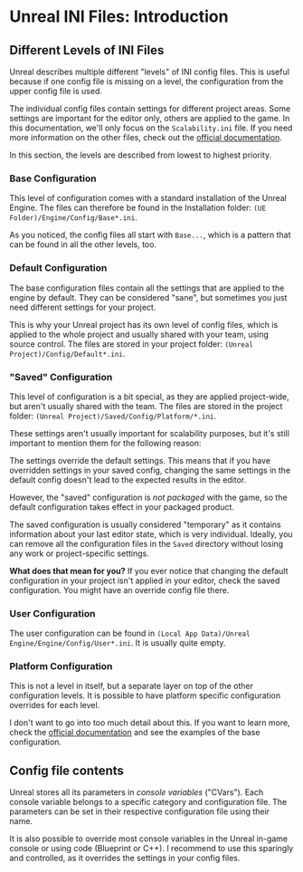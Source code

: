 # Unreal INI Files: Introduction

## Different Levels of INI Files

Unreal describes multiple different "levels" of INI config files.
This is useful because if one config file is missing on a level, the configuration from the upper config file is used.

The individual config files contain settings for different project areas.
Some settings are important for the editor only, others are applied to the game.
In this documentation, we'll only focus on the `Scalability.ini` file.
If you need more information on the other files, check out the [official documentation](https://dev.epicgames.com/documentation/en-us/unreal-engine/configuration-files-in-unreal-engine).

In this section, the levels are described from lowest to highest priority.

### Base Configuration

This level of configuration comes with a standard installation of the Unreal Engine.
The files can therefore be found in the Installation folder: `(UE Folder)/Engine/Config/Base*.ini`.

As you noticed, the config files all start with `Base...`, which is a pattern that can be found in all the other levels, too.

### Default Configuration

The base configuration files contain all the settings that are applied to the engine by default.
They can be considered "sane", but sometimes you just need different settings for your project.

This is why your Unreal project has its own level of config files, which is applied to the whole project and usually shared with your team, using source control.
The files are stored in your project folder: `(Unreal Project)/Config/Default*.ini`.

### "Saved" Configuration

This level of configuration is a bit special, as they are applied project-wide, but aren't usually shared with the team.
The files are stored in the project folder: `(Unreal Project)/Saved/Config/Platform/*.ini`.

These settings aren't usually important for scalability purposes, but it's still important to mention them for the following reason:

The settings override the default settings.
This means that if you have overridden settings in your saved config, changing the same settings in the default config doesn't lead to the expected results in the editor.

However, the "saved" configuration is _not packaged_ with the game, so the default configuration takes effect in your packaged product.

The saved configuration is usually considered "temporary" as it contains information about your last editor state, which is very individual.
Ideally, you can remove all the configuration files in the `Saved` directory without losing any work or project-specific settings.

**What does that mean for you?**
If you ever notice that changing the default configuration in your project isn't applied in your editor, check the saved configuration.
You might have an override config file there.

### User Configuration

The user configuration can be found in `(Local App Data)/Unreal Engine/Engine/Config/User*.ini`.
It is usually quite empty.

### Platform Configuration

This is not a level in itself, but a separate layer on top of the other configuration levels.
It is possible to have platform specific configuration overrides for each level.

I don't want to go into too much detail about this.
If you want to learn more, check the [official documentation](https://dev.epicgames.com/documentation/en-us/unreal-engine/configuration-files-in-unreal-engine) and see the examples of the base configuration.

## Config file contents

Unreal stores all its parameters in _console variables_ ("CVars").
Each console variable belongs to a specific category and configuration file.
The parameters can be set in their respective configuration file using their name.

It is also possible to override most console variables in the Unreal in-game console or using code (Blueprint or C++).
I recommend to use this sparingly and controlled, as it overrides the settings in your config files.
